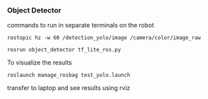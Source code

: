 ### Object Detector

commands to run in separate terminals on the robot
```shell
rostopic hz -w 60 /detection_yolo/image /camera/color/image_raw

rosrun object_detector tf_lite_ros.py
```
To visualize the results
```shell
roslaunch manage_rosbag test_yolo.launch
```

transfer to laptop and see results using rviz
